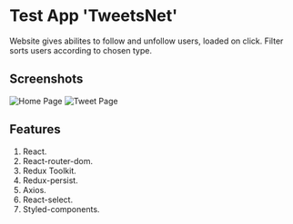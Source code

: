 # Test App 'TweetsNet'

Website gives abilites to follow and unfollow users, loaded on click.
Filter sorts users according to chosen type.

## Screenshots

![Home Page](https://ibb.co/Q9v4yYT)
![Tweet Page](https://ibb.co/fNdK730)

## Features

1. React.
2. React-router-dom.
3. Redux Toolkit.
4. Redux-persist.
5. Axios.
6. React-select.
7. Styled-components.
